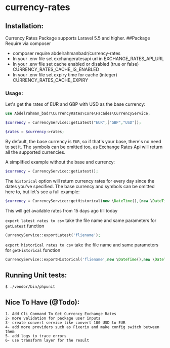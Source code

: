 # currency-rates
## Installation:
Currency Rates Package supports Laravel 5.5 and higher.
##Package
Require via composer
* composer require abdelrahmanbadr/currency-rates
* In your .env file set exchangeratesapi url in EXCHANGE_RATES_API_URL
* In your .env file set cache enabled or disabled (true or false)  CURRENCY_RATES_CACHE_IS_ENABLED
* In your .env file set expiry time for cache (integer) CURRENCY_RATES_CACHE_EXPIRY

### Usage:
Let's get the rates of EUR and GBP with USD as the base currency:

```php
use Abdelrahman_badr\CurrencyRates\Core\Facades\CurrencyService;

$currency = CurrencyService::getLatest("EUR",["GBP","USD"]);

$rates = $currency->rates;
```
By default, the base currency is `EUR`, so if that's your base, there's no need to set it. The symbols can be omitted too, as Exchange Rates Api will return all the supported currencies.

A simplified example without the base and currency:
```php
$currency = CurrencyService::getLatest();
```

The `historical` option will return currency rates for every day since the dates you've specified. The base currency and symbols can be omitted here to, but let's see a full example:

```php
$currency = CurrencyService::getHistorical(new \DateTime(),(new \DateTime())->modify('-15 days'),"EUR",["GBP","USD"]);
```
This will get available rates from 15 days ago till today  

`export latest rates to csv` take the file name and same parameters for `getLatest` function
```php
CurrencyService::exportLatest('fliename');
```

`export historical rates to csv` take the file name and same parameters for `getHistorical` function
```php
CurrencyService::exportHistorical('fliename',new \DateTime(),new \DateTime("2019-01-01"));
```
## Running Unit tests:
    $ ./vendor/bin/phpunit
 ## Nice To Have (@Todo):
    1. Add Cli Command To Get Currency Exchange Rates
    2- more validation for package user inputs
    3- create convert service like convert 100 USD to EUR 
    4- add more providers such as Fixerio and make config switch between them
    5- add logs to trace errors
    6- use transform layer for the result 
